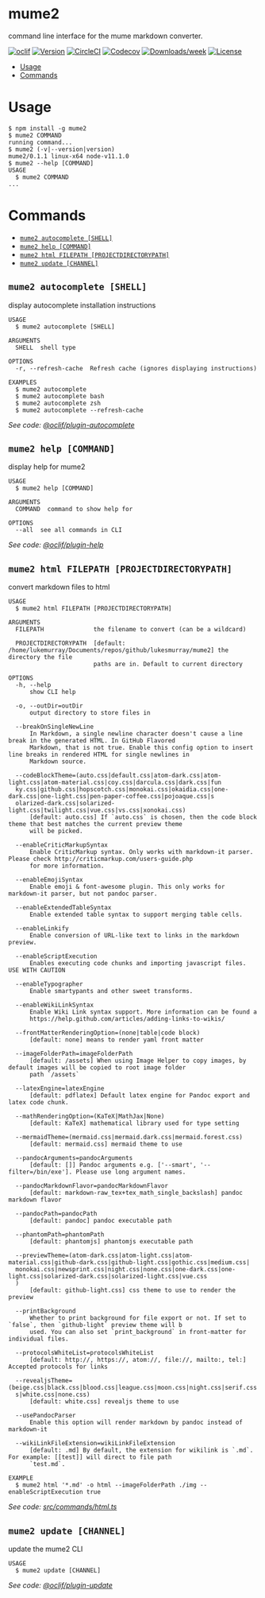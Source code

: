 mume2
=====

command line interface for the mume markdown converter.

[![oclif](https://img.shields.io/badge/cli-oclif-brightgreen.svg)](https://oclif.io)
[![Version](https://img.shields.io/npm/v/mume2.svg)](https://npmjs.org/package/mume2)
[![CircleCI](https://circleci.com/gh/lukesmurray/mume2/tree/master.svg?style=shield)](https://circleci.com/gh/lukesmurray/mume2/tree/master)
[![Codecov](https://codecov.io/gh/lukesmurray/mume2/branch/master/graph/badge.svg)](https://codecov.io/gh/lukesmurray/mume2)
[![Downloads/week](https://img.shields.io/npm/dw/mume2.svg)](https://npmjs.org/package/mume2)
[![License](https://img.shields.io/npm/l/mume2.svg)](https://github.com/lukesmurray/mume2/blob/master/package.json)

<!-- toc -->
* [Usage](#usage)
* [Commands](#commands)
<!-- tocstop -->
# Usage
<!-- usage -->
```sh-session
$ npm install -g mume2
$ mume2 COMMAND
running command...
$ mume2 (-v|--version|version)
mume2/0.1.1 linux-x64 node-v11.1.0
$ mume2 --help [COMMAND]
USAGE
  $ mume2 COMMAND
...
```
<!-- usagestop -->
# Commands
<!-- commands -->
* [`mume2 autocomplete [SHELL]`](#mume-2-autocomplete-shell)
* [`mume2 help [COMMAND]`](#mume-2-help-command)
* [`mume2 html FILEPATH [PROJECTDIRECTORYPATH]`](#mume-2-html-filepath-projectdirectorypath)
* [`mume2 update [CHANNEL]`](#mume-2-update-channel)

## `mume2 autocomplete [SHELL]`

display autocomplete installation instructions

```
USAGE
  $ mume2 autocomplete [SHELL]

ARGUMENTS
  SHELL  shell type

OPTIONS
  -r, --refresh-cache  Refresh cache (ignores displaying instructions)

EXAMPLES
  $ mume2 autocomplete
  $ mume2 autocomplete bash
  $ mume2 autocomplete zsh
  $ mume2 autocomplete --refresh-cache
```

_See code: [@oclif/plugin-autocomplete](https://github.com/oclif/plugin-autocomplete/blob/v0.1.0/src/commands/autocomplete/index.ts)_

## `mume2 help [COMMAND]`

display help for mume2

```
USAGE
  $ mume2 help [COMMAND]

ARGUMENTS
  COMMAND  command to show help for

OPTIONS
  --all  see all commands in CLI
```

_See code: [@oclif/plugin-help](https://github.com/oclif/plugin-help/blob/v2.1.4/src/commands/help.ts)_

## `mume2 html FILEPATH [PROJECTDIRECTORYPATH]`

convert markdown files to html

```
USAGE
  $ mume2 html FILEPATH [PROJECTDIRECTORYPATH]

ARGUMENTS
  FILEPATH              the filename to convert (can be a wildcard)

  PROJECTDIRECTORYPATH  [default: /home/lukemurray/Documents/repos/github/lukesmurray/mume2] the directory the file
                        paths are in. Default to current directory

OPTIONS
  -h, --help
      show CLI help

  -o, --outDir=outDir
      output directory to store files in

  --breakOnSingleNewLine
      In Markdown, a single newline character doesn't cause a line break in the generated HTML. In GitHub Flavored 
      Markdown, that is not true. Enable this config option to insert line breaks in rendered HTML for single newlines in 
      Markdown source.

  --codeBlockTheme=(auto.css|default.css|atom-dark.css|atom-light.css|atom-material.css|coy.css|darcula.css|dark.css|fun
  ky.css|github.css|hopscotch.css|monokai.css|okaidia.css|one-dark.css|one-light.css|pen-paper-coffee.css|pojoaque.css|s
  olarized-dark.css|solarized-light.css|twilight.css|vue.css|vs.css|xonokai.css)
      [default: auto.css] If `auto.css` is chosen, then the code block theme that best matches the current preview theme 
      will be picked.

  --enableCriticMarkupSyntax
      Enable CriticMarkup syntax. Only works with markdown-it parser. Please check http://criticmarkup.com/users-guide.php 
      for more information.

  --enableEmojiSyntax
      Enable emoji & font-awesome plugin. This only works for markdown-it parser, but not pandoc parser.

  --enableExtendedTableSyntax
      Enable extended table syntax to support merging table cells.

  --enableLinkify
      Enable conversion of URL-like text to links in the markdown preview.

  --enableScriptExecution
      Enables executing code chunks and importing javascript files. USE WITH CAUTION

  --enableTypographer
      Enable smartypants and other sweet transforms.

  --enableWikiLinkSyntax
      Enable Wiki Link syntax support. More information can be found a  
      https://help.github.com/articles/adding-links-to-wikis/

  --frontMatterRenderingOption=(none|table|code block)
      [default: none] means to render yaml front matter

  --imageFolderPath=imageFolderPath
      [default: /assets] When using Image Helper to copy images, by default images will be copied to root image folder 
      path `/assets`

  --latexEngine=latexEngine
      [default: pdflatex] Default latex engine for Pandoc export and latex code chunk.

  --mathRenderingOption=(KaTeX|MathJax|None)
      [default: KaTeX] mathematical library used for type setting

  --mermaidTheme=(mermaid.css|mermaid.dark.css|mermaid.forest.css)
      [default: mermaid.css] mermaid theme to use

  --pandocArguments=pandocArguments
      [default: []] Pandoc arguments e.g. ['--smart', '--filter=/bin/exe']. Please use long argument names.

  --pandocMarkdownFlavor=pandocMarkdownFlavor
      [default: markdown-raw_tex+tex_math_single_backslash] pandoc markdown flavor

  --pandocPath=pandocPath
      [default: pandoc] pandoc executable path

  --phantomPath=phantomPath
      [default: phantomjs] phantomjs executable path

  --previewTheme=(atom-dark.css|atom-light.css|atom-material.css|github-dark.css|github-light.css|gothic.css|medium.css|
  monokai.css|newsprint.css|night.css|none.css|one-dark.css|one-light.css|solarized-dark.css|solarized-light.css|vue.css
  )
      [default: github-light.css] css theme to use to render the preview

  --printBackground
      Whether to print background for file export or not. If set to `false`, then `github-light` preview theme will b  
      used. You can also set `print_background` in front-matter for individual files.

  --protocolsWhiteList=protocolsWhiteList
      [default: http://, https://, atom://, file://, mailto:, tel:] Accepted protocols for links

  --revealjsTheme=(beige.css|black.css|blood.css|league.css|moon.css|night.css|serif.css|simple.css|sky.css|solarized.cs
  s|white.css|none.css)
      [default: white.css] revealjs theme to use

  --usePandocParser
      Enable this option will render markdown by pandoc instead of markdown-it

  --wikiLinkFileExtension=wikiLinkFileExtension
      [default: .md] By default, the extension for wikilink is `.md`. For example: [[test]] will direct to file path 
      `test.md`.

EXAMPLE
  $ mume2 html '*.md' -o html --imageFolderPath ./img --enableScriptExecution true
```

_See code: [src/commands/html.ts](https://github.com/lukesmurray/mume2/blob/v0.1.1/src/commands/html.ts)_

## `mume2 update [CHANNEL]`

update the mume2 CLI

```
USAGE
  $ mume2 update [CHANNEL]
```

_See code: [@oclif/plugin-update](https://github.com/oclif/plugin-update/blob/v1.3.9/src/commands/update.ts)_
<!-- commandsstop -->
